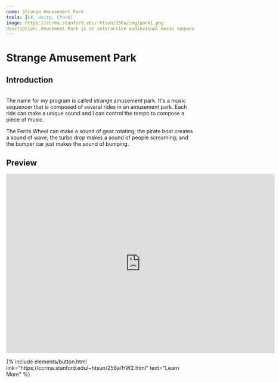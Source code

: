 ```yaml
---
name: Strange Amuesement Park
tools: [C#, Unity, ChucK]
image: https://ccrma.stanford.edu/~htsun/256a/img/park1.png
description: Amusement Park is an interactive audiovisual music sequencer that is composed of several rides in an amusement park. 
---
```


# Strange Amusement Park

## Introduction

<br>
The name for my program is called strange amusement park. It's a music sequencer that is composed of several rides in an amusement park. Each ride can make a unique sound and I can control the tempo to compose a piece of music.

The Ferris Wheel can make a sound of gear rotating; the pirate boat creates a sound of wave; the turbo drop makes a sound of people screaming; and the bumper car just makes the sound of bumping.

## Preview

<center>

<iframe width="720" height="480" src="https://www.youtube.com/embed/3J5RKopTEzw" frameborder="0" allow="accelerometer; autoplay; encrypted-media; gyroscope; picture-in-picture" allowfullscreen></iframe>

</center>

<p class="text-center">
{% include elements/button.html link="https://ccrma.stanford.edu/~htsun/256a/HW2.html" text="Learn More" %}
</p>